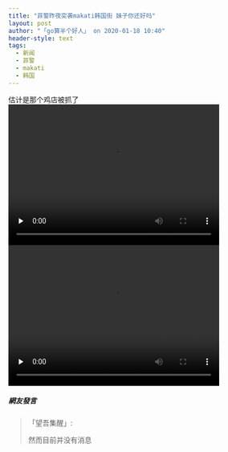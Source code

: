 ```yaml
---
title: "菲警昨夜突袭makati韩国街 妹子你还好吗"
layout: post
author: "「go算半个好人」 on 2020-01-18 10:40"
header-style: text
tags:
  - 新闻
  - 菲警
  - makati
  - 韩国
---
```


估计是那个鸡店被抓了<input type="hidden" value="菲乐园提供">
<br>
<video class="edui-upload-video video-js vjs-default-skin video-js" controls="" preload="none" width="420" height="280" src="http://images.feileyuan.com/video/ueditor/202001181040000011.mp4" data-setup="{}"> 
 <source src="http://images.feileyuan.com/video/ueditor/202001181040000011.mp4" type="video/mp4"> 
</video> 
<video class="edui-upload-video video-js vjs-default-skin video-js" controls="" preload="none" width="420" height="280" src="http://images.feileyuan.com/video/ueditor/202001181040000011.mp4" data-setup="{}"> 
 <source src="http://images.feileyuan.com/video/ueditor/202001181040000011.mp4" type="video/mp4"> 
</video>

##### 網友發言 
> 「望吾集醒」:
> <p>然而目前并没有消息</p>


